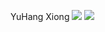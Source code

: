 YuHang Xiong
![](https://img.shields.io/badge/language-C++-orange.svg)
![](https://img.shields.io/badge/Linux-Ubuntu-orange?style=flat&logo=Linux&logoColor=ffffff)
